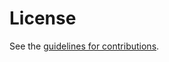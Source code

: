 # License

See the
[guidelines for contributions](https://github.com/ipfs-tech/multiformats-multihash-v8/blob/main/CONTRIBUTING.md).
